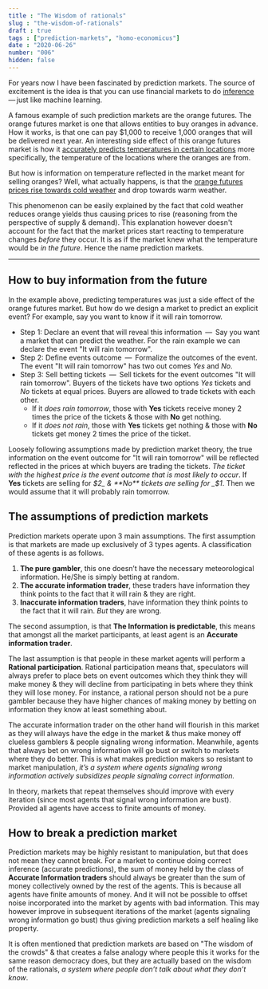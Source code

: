 ```yaml
---
title : "The Wisdom of rationals"
slug : "the-wisdom-of-rationals"
draft : true
tags : ["prediction-markets", "homo-economicus"]
date : "2020-06-26"
number: "006"
hidden: false
---
```


For years now I have been fascinated by prediction markets. The source of excitement is  the idea is that you can use financial markets to do [inference](https://en.wikipedia.org/wiki/Inference) — just like machine learning.

A famous example of such prediction markets are the orange futures. The orange futures market is one that allows entities
to buy oranges in advance.
How it works, is that one can pay $1,000 to receive 1,000 oranges that will be delivered next year.
An interesting side effect of this orange futures market is how it [accurately predicts temperatures in certain locations](https://selectabstracts.wordpress.com/2011/11/16/can-orange-juice-help-forecast-the-weather/) more specifically, the temperature of the locations where the oranges are from.

But how is information on temperature reflected in the market meant for selling oranges? Well, what actually happens, is that the [orange futures prices rise towards cold weather](https://www.wsj.com/articles/orange-juice-futures-soar-as-weather-turns-cold-1416604154) and drop towards warm weather.

This phenomenon can be easily explained by the fact that cold weather reduces orange yields thus causing prices to rise (reasoning from the perspective of supply & demand).
This explanation however doesn't account for the fact that the market prices start reacting to temperature changes
_before_ they occur. It is as if the market knew what the temperature would be _in the future_. Hence the name prediction markets.

***

## How to buy information from the future

In the example above, predicting temperatures was just a side effect of the orange futures market.
But how do we design a market to predict an explicit event? For example, say you want to know if it will
rain tomorrow.

- Step 1: Declare an event that will reveal this information  —  Say you want a market that can predict the weather.
  For the rain example we can declare the event "It will rain tomorrow".
- Step 2: Define events outcome  —  Formalize the outcomes of the event. The event "It will rain tomorrow" has two out comes *Yes* and *No*.
- Step 3: Sell betting tickets  —  Sell tickets for the event outcomes "It will rain tomorrow". Buyers of the tickets have two options
*Yes* tickets and *No* tickets at equal prices. Buyers are allowed to trade tickets with each other.
  - If it _does rain tomorrow_, those with **Yes** tickets receive money 2 times the price of the tickets & those with **No**
        get nothing.
  - If it _does not rain_, those with **Yes** tickets get nothing & those with **No** tickets get money 2 times the price
        of the ticket.

Loosely following assumptions made by prediction market theory, the true information on the event outcome for "It will rain tomorrow" will be
reflected reflected in the prices at which buyers are trading the tickets. _The ticket with the highest price is the event outcome that is most likely to occur_. If **Yes** tickets are selling for _$2_ & **No** tickets are selling for _$1_. Then we would assume that it will probably rain tomorrow.

## The assumptions of prediction markets

Prediction markets operate upon 3 main assumptions. The first assumption is that markets are made up exclusively of 3 types agents.
A classification of these agents is as follows.

1. **The pure gambler**, this one doesn’t have the necessary meteorological information. He/She is simply betting at random.
2. **The accurate information trader**, these traders have information they think points to the fact that it will rain & they are right.
3. **Inaccurate information traders**, have information they think points to the fact that it will rain. _But_ they are wrong.

The second assumption, is that **The Information is predictable**, this means that amongst all the market participants, at least agent is an **Accurate information trader**.

The last assumption is that people in these market agents will perform a **Rational participation**. Rational participation means that, speculators  will always prefer to place bets on event outcomes which they think they will make money & they will decline from participating in bets where they think they will lose money. For instance, a rational person should not be a pure gambler because they have higher  chances of making  money by betting on information they know at least something about.

The accurate information trader on the other hand will flourish in this market as they will always have the edge in the market & thus make money off clueless gamblers & people signaling wrong information. Meanwhile, agents that always bet on wrong information will go bust or switch to markets where they do better. This is what makes prediction makers so resistant to market manipulation, _it’s a system where agents signaling wrong information actively subsidizes people signaling  correct information._

In theory, markets that repeat themselves should improve with every iteration (since most agents that signal wrong information are bust).
Provided all agents have access to finite amounts of money.

## How to break a prediction market

Prediction markets may be highly resistant to manipulation, but that does not mean they cannot break.
For a market to continue doing correct inference (accurate predictions), the sum of money held by the
class of **Accurate Information traders** should always be greater than the sum of money collectively owned by the rest of the agents.
This is because all agents have finite amounts of money. And it will not be possible to offset noise incorporated into the market by
agents with bad information.
This may however improve in subsequent iterations of the market (agents signaling wrong information go bust) thus giving prediction markets a self healing like property.

It is often mentioned that prediction markets are based on "The wisdom of the crowds" & that creates a false analogy where people this it works for the same reason democracy does, but they are actually based on the wisdom of the rationals, _a system where people don’t talk about what they don’t know_.
